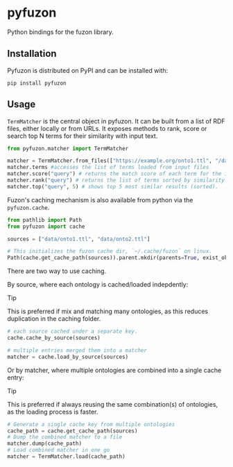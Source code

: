 # pyfuzon

Python bindings for the fuzon library.

## Installation

Pyfuzon is distributed on PyPI and can be installed with:

```shell
pip install pyfuzon
```

## Usage

`TermMatcher` is the central object in pyfuzon. It can be built from a list of RDF files, either locally or from URLs. It exposes methods to rank, score or search top N terms for their similarity with input text.

```python
from pyfuzon.matcher import TermMatcher

matcher = TermMatcher.from_files(["https://example.org/onto1.ttl", "/data/onto2.ttl"])
matcher.terms #accesses the list of terms loaded from input files
matcher.score("query") # returns the match score of each term for the input query.
matcher.rank("query") # returns the list of terms sorted by similarity with the query.
matcher.top("query", 5) # shows top 5 most similar results (sorted).
```

Fuzon's caching mechanism is also available from python via the `pyfuzon.cache`.

```python
from pathlib import Path
from pyfuzon import cache

sources = ["data/onto1.ttl", "data/onto2.ttl"]

# This initializes the fuzon cache dir, `~/.cache/fuzon` on linux.
Path(cache.get_cache_path(sources)).parent.mkdir(parents=True, exist_ok=True)
```

There are two way to use caching.

By source, where each ontology is cached/loaded indepdently:

> [!TIP]
> This is preferred if mix and matching many ontologies, as this reduces duplication in the caching folder.

```python
# each source cached under a separate key.
cache.cache_by_source(sources)

# multiple entries merged them into a matcher
matcher = cache.load_by_source(sources)
```

Or by matcher, where multiple ontologies are combined into a single cache entry:

> [!TIP]
> This is preferred if always reusing the same combination(s) of ontologies, as the loading process is faster.

```python
# Generate a single cache key from multiple ontologies
cache_path = cache.get_cache_path(sources)
# Dump the combined matcher to a file
matcher.dump(cache_path)
# Load combined matcher in one go
matcher = TermMatcher.load(cache_path)
```
